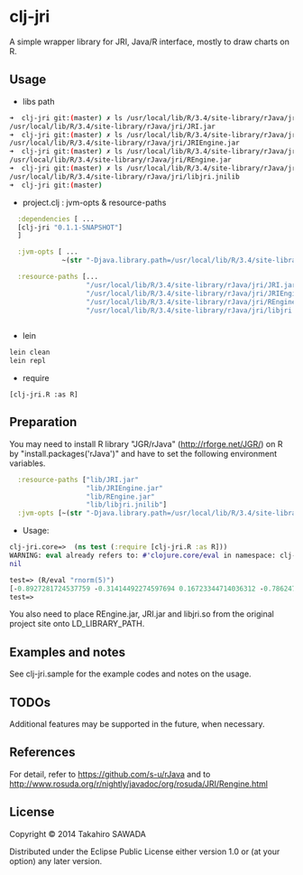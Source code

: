 # clj-jri

A simple wrapper library for JRI, Java/R interface, mostly to draw charts on R.

## Usage


* libs path
```bash
➜  clj-jri git:(master) ✗ ls /usr/local/lib/R/3.4/site-library/rJava/jri/JRI.jar
/usr/local/lib/R/3.4/site-library/rJava/jri/JRI.jar
➜  clj-jri git:(master) ✗ ls /usr/local/lib/R/3.4/site-library/rJava/jri/JRIEngine.jar
/usr/local/lib/R/3.4/site-library/rJava/jri/JRIEngine.jar
➜  clj-jri git:(master) ✗ ls /usr/local/lib/R/3.4/site-library/rJava/jri/REngine.jar
/usr/local/lib/R/3.4/site-library/rJava/jri/REngine.jar
➜  clj-jri git:(master) ✗ ls /usr/local/lib/R/3.4/site-library/rJava/jri/libjri.jnilib
/usr/local/lib/R/3.4/site-library/rJava/jri/libjri.jnilib
➜  clj-jri git:(master)
```

* project.clj : jvm-opts & resource-paths 
```clojure
  :dependencies [ ...
  [clj-jri "0.1.1-SNAPSHOT"]
  ]

  :jvm-opts [ ...
             ~(str "-Djava.library.path=/usr/local/lib/R/3.4/site-library/rJava/jri/:" (System/getProperty "java.library.path"))]

  :resource-paths [...
                   "/usr/local/lib/R/3.4/site-library/rJava/jri/JRI.jar"
                   "/usr/local/lib/R/3.4/site-library/rJava/jri/JRIEngine.jar"
                   "/usr/local/lib/R/3.4/site-library/rJava/jri/REngine.jar"
                   "/usr/local/lib/R/3.4/site-library/rJava/jri/libjri.jnilib"]
                   
```
* lein 

```bash
lein clean
lein repl
```

* require   
```           
[clj-jri.R :as R]

```

## Preparation

You may need to install R library "JGR/rJava" (http://rforge.net/JGR/) on R by "install.packages('rJava')" and have to set the following environment variables.

```clojure
  :resource-paths ["lib/JRI.jar"
                   "lib/JRIEngine.jar"
                   "lib/REngine.jar"
                   "lib/libjri.jnilib"]
  :jvm-opts [~(str "-Djava.library.path=/usr/local/lib/R/3.4/site-library/rJava/jri/:" (System/getProperty "java.library.path"))]

```

* Usage: 

```clojure
clj-jri.core=>  (ns test (:require [clj-jri.R :as R]))
WARNING: eval already refers to: #'clojure.core/eval in namespace: clj-jri.R, being replaced by: #'clj-jri.R/eval
nil

test=> (R/eval "rnorm(5)")
[-0.8927281724537759 -0.31414492274597694 0.16723344714036312 -0.7862470681485274 0.26787108270930693]
test=>
```

You also need to place REngine.jar, JRI.jar and libjri.so from the original project site onto LD_LIBRARY_PATH.

## Examples and notes

See clj-jri.sample for the example codes and notes on the usage.

## TODOs

Additional features may be supported in the future, when necessary.


## References

For detail, refer to https://github.com/s-u/rJava and to http://www.rosuda.org/r/nightly/javadoc/org/rosuda/JRI/Rengine.html


## License

Copyright © 2014 Takahiro SAWADA

Distributed under the Eclipse Public License either version 1.0 or (at
your option) any later version.
